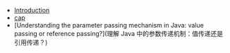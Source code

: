 <!-- docs/_sidebar.md -->
<!-- markdownlint-disable-next-line first-line-heading -->

- [Introduction](introduction)
- [cap](cap)
- [Understanding the parameter passing mechanism in Java: value passing or reference passing?](理解 Java 中的参数传递机制：值传递还是引用传递？)
